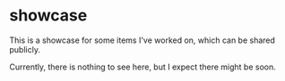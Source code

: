 # showcase
This is a showcase for some items I've worked on, which can be shared publicly.

Currently, there is nothing to see here, but I expect there might be soon.
